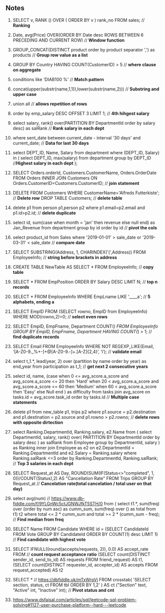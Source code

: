 ## Notes

1. SELECT v, RANK () OVER ( ORDER BY v ) rank_no FROM sales; // **Ranking**

2. Date, avg(Price) OVER(ORDER BY Date desc ROWS BETWEEN 6 PRECEDING AND CURRENT ROW) // **Window function**

3. GROUP_CONCAT(DISTINCT product order by product separator ',') as products // **Group row value as a list**

4. GROUP BY Country HAVING COUNT(CustomerID) > 5 // **where clause on aggregate**

5. conditions like 'DIAB100 %' // **Match pattern**

6. concat(upper(substr(name,1,1)),lower(substr(name,2)))  // **Substring and upper case**

7. union all  // **allows repetition of rows**

8. order by emp_salary DESC OFFSET 3 LIMIT 1; // **4th hihgest salary**

9. select salary, rank() over(PARTITION BY DepartmentId order by salary desc) as salRank  // **Rank salary in each dept**

10. where sent_date between current_date - interval '30 days' and current_date; // **Data for last 30 days**

11. select DEPT_ID, Name, Salary from department where (DEPT_ID, Salary) in (
        select DEPT_ID, max(salary) from department 
        group by DEPT_ID                              //**Highest salary in each dept**
    );                    

12. SELECT Orders.orderId, Customers.CustomerName, Orders.OrderDate
    FROM Orders
    INNER JOIN Customers ON Orders.CustomerID=Customers.CustomerID;  // **join statement**

13. DELETE FROM Customers WHERE CustomerName='Alfreds Futterkiste'; // **Delete row**
    DROP TABLE Customers; // **delete table**

13. delete p1 from person p1,person p2 
    where p1.email=p2.email and p1.id>p2.id; // **delete duplicate**

14. select id, 
        sum(case when month = 'jan' 
            then revenue 
            else null 
            end) as Jan_Revenue
    from department
    group by id
    order by id                             // **pivot the cols**

15. select product_id from Sales where '2019-01-01' > sale_date or '2019-03-31' < sale_date // **compare date**

16. SELECT SUBSTRING(Address, 1, CHARINDEX('(',Address)) FROM EmployeeInfo;  // **string before brackets in address**

17. CREATE TABLE NewTable AS SELECT * FROM EmployeeInfo; // **copy table**

18. SELECT * FROM EmpPosition ORDER BY Salary DESC LIMIT N;  // **top n records**

19. SELECT * FROM EmployeeInfo WHERE EmpLname LIKE '____a'; // **5 alphabets, ending a**

20. SELECT EmpID FROM (SELECT rowno, EmpID from EmployeeInfo) WHERE MOD(rowno,2)=0; // **select even rows**

21. SELECT EmpID, EmpFname, Department COUNT(*) 
    FROM EmployeeInfo 
    GROUP BY EmpID, EmpFname, Department HAVING COUNT(*) > 1; // **find duplicate records**

22. SELECT Email FROM EmployeeInfo 
    WHERE NOT REGEXP_LIKE(Email, ‘[A-Z0-9._%+-]+@[A-Z0-9.-]+.[A-Z]{2,4}’, ‘i’); // **validate email**

23. select t_1.*, lead(year, 2) over (partition by name order by year) as end_year
    from participation as t_1;                                                  // **get next 2 consecutive years**

24. select id, name, 
	(case 
     when 0 <= avg_score.a_score and avg_score.a_score <= 20
     then 'Hard'
     when 20 < avg_score.a_score and avg_score.a_score <= 60
     then 'Medium' 
     when 60 < avg_score.a_score 
     then 'Easy'
     else Null
     end
    ) as difficulty
    from tasks join avg_score on tasks.id = avg_score.task_id
    order by tasks.id                                                       // **Multiple case statements**

25. delete p1 from new_table p1, trips p2
    where p1.source = p2.destination and p1.destination = p2.source and 
    p1.rowno > p2.rowno;                                                   // **delete rows with opposite dirtection**

26. select Ranking.DepartmentId, Ranking.salary, e2.Name from (
        select DepartmentId, salary, rank() over(
            PARTITION BY DepartmentId order by salary desc
        ) as salRank from Employee
        group by DepartmentId, salary
    ) as Ranking 
    inner join Employee as e2
    on  e2.DepartmentId = Ranking.DepartmentId 
    and e2.Salary = Ranking.salary 
    where Ranking.salRank <=3
    order by Ranking.DepartmentId, Ranking.salRank;                       // **Top 3 salaries in each dept**

27. SELECT Request_at AS Day,
    ROUND(SUM(IF(Status<>"completed", 1, 0))/COUNT(Status),2) AS "Cancellation Rate"
    FROM Trips
    GROUP BY Request_at                          // **Cancelation rate(total cancelation / total user on that day)**

28. select avg(num)     // https://www.db-fiddle.com/f/9YLGnWc5ctJGNWJfkT5STH/0
    from (
    select 
        t1.*,
        sum(freq) over (order by num asc) as cumm_sum,
        sum(freq) over () as total
    from t1) t2
    where total <= 2 * cumm_sum and
        total >= 2 * (cumm_sum - freq);               // **Find median from freq**

29. SELECT Name
    FROM Candidate
    WHERE id = (SELECT CandidateId FROM Vote
     GROUP BY CandidateId
     ORDER BY COUNT(1) desc
     LIMIT 1)                                           // **Find candidate with highest vote**

30. SELECT IFNULL((round(accepts/requests, 2)), 0.0) AS accept_rate
    FROM                                                            // **count request acceptance ratio**
        (SELECT count(DISTINCT sender_id, send_to_id) AS requests FROM friend_request) AS t1,
        (SELECT count(DISTINCT requester_id, accepter_id) AS accepts FROM request_accepted) AS t2 

31. SELECT *                         // https://dbfiddle.uk/mTxWrpVj
    FROM   crosstab(
        'SELECT section, status, ct
        FROM   tbl
        ORDER  BY 1,2'
   ) AS ct ("Section" text, "Active" int, "Inactive" int);  // **Pivot status and cnt**

32. https://www.dsfaisal.com/articles/sql/leetcode-sql-problem-solving#1127-user-purchase-platform--hard---leetcode